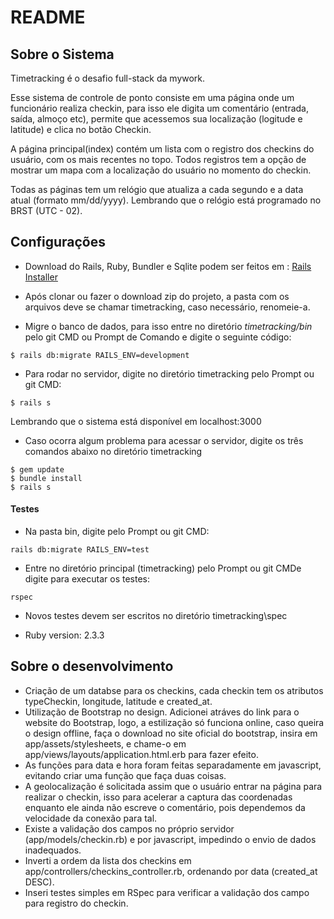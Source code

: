 # README

## Sobre o Sistema

Timetracking é o desafio full-stack da mywork.

Esse sistema de controle de ponto consiste em uma página onde um funcionário realiza checkin, para isso ele digita um comentário (entrada, saída, almoço etc), permite que acessemos sua localização (logitude e latitude) e clica no botão Checkin.

A página principal(index) contém um lista com o registro dos checkins do usuário, com os mais recentes no topo. Todos registros tem a opção de mostrar um mapa com a localização do usuário no momento do checkin.

Todas as páginas tem um relógio que atualiza a cada segundo e a data atual (formato mm/dd/yyyy). Lembrando que o relógio está programado no BRST (UTC - 02).

## Configurações
* Download do Rails, Ruby, Bundler e Sqlite podem ser feitos em : [Rails Installer](http://www.railsinstaller.org/)

* Após clonar ou fazer o download zip do projeto, a pasta com os arquivos deve se chamar timetracking, caso necessário, renomeie-a.

* Migre o banco de dados, para isso entre no diretório *timetracking/bin* pelo git CMD ou Prompt de Comando e digite o seguinte código:
```
$ rails db:migrate RAILS_ENV=development 
```
* Para rodar no servidor, digite no diretório timetracking pelo Prompt ou git CMD:
```
$ rails s
```
Lembrando que o sistema está disponível em localhost:3000

* Caso ocorra algum problema para acessar o servidor, digite os três comandos abaixo no diretório timetracking
```
$ gem update
$ bundle install
$ rails s
```

#### Testes
* Na pasta bin, digite pelo Prompt ou git CMD:
```
rails db:migrate RAILS_ENV=test
```
* Entre no diretório principal (timetracking) pelo Prompt ou git CMDe digite para executar os testes:
```
rspec
```
* Novos testes devem ser escritos no diretório timetracking\spec


* Ruby version: 2.3.3

## Sobre o desenvolvimento
* Criação de um databse para os checkins, cada checkin tem os atributos typeCheckin, longitude, latitude e created_at.
* Utilização de Bootstrap no design. Adicionei atráves do link para o website do Bootstrap, logo, a estilização só funciona online, caso queira o design offline, faça o download no site oficial do bootstrap, insira em app/assets/stylesheets, e chame-o em app/views/layouts/application.html.erb para fazer efeito.
* As funções para data e hora foram feitas separadamente em javascript, evitando criar uma função que faça duas coisas.
* A geolocalização é solicitada assim que o usuário entrar na página para realizar o checkin, isso para acelerar a captura das coordenadas enquanto ele ainda não escreve o comentário, pois dependemos da velocidade da conexão para tal.
* Existe a validação dos campos no próprio servidor (app/models/checkin.rb) e por javascript, impedindo o envio de dados inadequados.
* Inverti a ordem da lista dos checkins em app/controllers/checkins_controller.rb, ordenando por data (created_at DESC).
* Inseri testes simples em RSpec para verificar a validação dos campo para registro do checkin.
